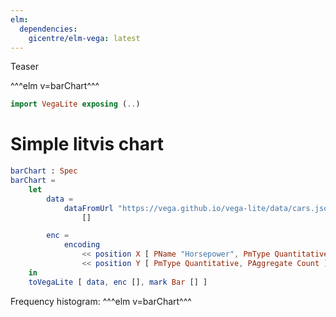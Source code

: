 ```yaml
---
elm:
  dependencies:
    gicentre/elm-vega: latest
---
```


Teaser 

^^^elm v=barChart^^^

```elm {l}
import VegaLite exposing (..)
```

# Simple litvis chart

```elm {l}
barChart : Spec
barChart =
    let
        data =
            dataFromUrl "https://vega.github.io/vega-lite/data/cars.json"
                []

        enc =
            encoding
                << position X [ PName "Horsepower", PmType Quantitative ]
                << position Y [ PmType Quantitative, PAggregate Count ]
    in
    toVegaLite [ data, enc [], mark Bar [] ]
```

Frequency histogram: ^^^elm v=barChart^^^
